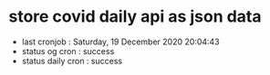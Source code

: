 # store covid daily api as json data

- last cronjob : Saturday, 19 December 2020 20:04:43
- status og cron : success
- status daily cron : success
      
      